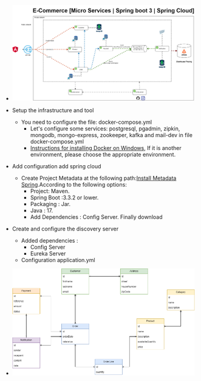* ![Global-architeture](diagrams/domain-class-diagram-global-architecture.drawio.png)
* Setup the infrastructure and tool
  - You need to configure the file: docker-compose.yml
    + Let's configure some services: postgresql, pgadmin, zipkin, mongodb, mongo-express, zookeeper, kafka and mail-dev in file docker-compose.yml
    + [Instructions for installing Docker on Windows](https://docs.docker.com/desktop/install/windows-install/), If it is another environment, please choose the appropriate environment.

* Add configuration add spring cloud
  - Create Project Metadata at the following path:[Install Metadata Spring](https://start.spring.io/).According to the following options:
    + Project: Maven.
    + Spring Boot :3.3.2 or lower.
    + Packaging : Jar.
    + Java : 17.
    + Add Dependencies : Config Server. Finally download

* Create and configure the discovery server
  - Added dependencies :
    + Config Server
    + Eureka Server
  - Configuration application.yml 

* ![Diagram](diagrams/domain-class-diagram-class-diagram.drawio.png)

